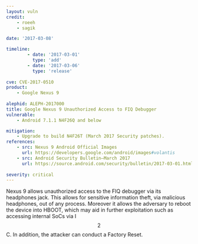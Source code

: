 ```yaml
---
layout: vuln
credit: 
    - roeeh
    - sagik

date: '2017-03-08'

timeline:
        - date: '2017-03-01'
          type: 'add'
        - date: '2017-03-06'
          type: 'release'
    
cve: CVE-2017-0510
product:
    - Google Nexus 9
    
alephid: ALEPH-2017000
title: Google Nexus 9 Unauthorized Access to FIQ Debugger
vulnerable: 
    - Android 7.1.1 N4F26Q and below

mitigation:
    - Upgrade to build N4F26T (March 2017 Security patches).
references:
    - src: Nexus 9 Android Official Images
      url: https://developers.google.com/android/images#volantis
    - src: Android Security Bulletin—March 2017
      url: https://source.android.com/security/bulletin/2017-03-01.html#eop-in-kernel-fiq-debugger
      
severity: critical
---
```

Nexus 9 allows unauthorized access to the FIQ debugger via its headphones jack. This allows for sensitive information theft, via malicious headphones, out of any process. Moreover it allows the adversary to reboot the device into HBOOT, which may aid in further exploitation such as accessing internal SoCs via I$$2$$C. In addition, the attacker can conduct a Factory Reset.
